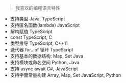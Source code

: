 > 我喜欢的编程语言特性

* 支持类型 Java, TypeScript
* 支持匿名函数(lambda) JavaScript
* 解构赋值 TypeScript
* const TypeScript, C
* 类型推导 TypeScript, C++11
* 迭代器 for...of 循环 TypeScript
* 支持基本的数据结构: Map, Set Java
* 支持模块或命名空间 Python, Java
* 支持 async await C#, JavaScript
* 支持字面常量构建 Array, Map, Set JavaScript, Python
